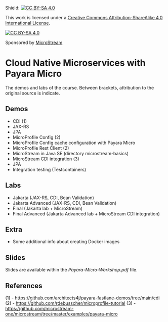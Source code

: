 
Shield: [![CC BY-SA 4.0][cc-by-sa-shield]][cc-by-sa]

This work is licensed under a
[Creative Commons Attribution-ShareAlike 4.0 International License][cc-by-sa].

[![CC BY-SA 4.0][cc-by-sa-image]][cc-by-sa]

[cc-by-sa]: http://creativecommons.org/licenses/by-sa/4.0/
[cc-by-sa-image]: https://licensebuttons.net/l/by-sa/4.0/88x31.png
[cc-by-sa-shield]: https://img.shields.io/badge/License-CC%20BY--SA%204.0-lightgrey.svg

Sponsored by [MicroStream](https://microstream.one/)

# Cloud Native Microservices with Payara Micro

The demos and labs of the course.  Between brackets, attribution to the original source is indicate.

## Demos

- CDI (1)
- JAX-RS
- JPA
- MicroProfile Config (2)
- MicroProfile Config cache configuration with Payara Micro
- MicroProfile Rest Client (2)
- MicroStream in Java SE (directory microstream-basics)
- MicroStream CDI integration (3)
- JPA
- Integration testing (Testcontainers)

## Labs


- Jakarta (JAX-RS, CDI, Bean Validation)
- Jakarta Advanced (JAX-RS, CDI, Bean Validation)
- Final (Jakarta lab + MicroStream)
- Final Advanced (Jakarta Advanced lab + MicroStream CDI integration)

## Extra

- Some additional info about creating Docker images

## Slides

Slides are available within the _Payara-Micro-Workshop.pdf_ file.

## References

(1) - https://github.com/architects4j/payara-fastlane-demos/tree/main/cdi
(2) - https://github.com/rdebusscher/microprofile-tutorial
(3) - https://github.com/microstream-one/microstream/tree/master/examples/payara-micro
